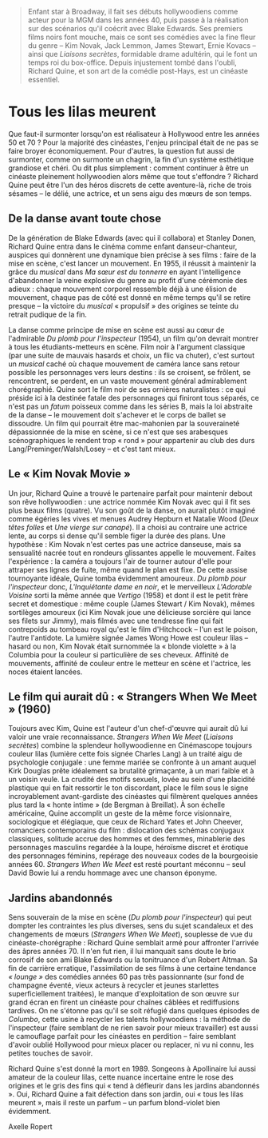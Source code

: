 > Enfant star à Broadway, il fait ses débuts hollywoodiens comme acteur pour la MGM dans les années 40, puis passe à la réalisation sur des scénarios qu'il coécrit avec Blake Edwards. Ses premiers films noirs font mouche, mais ce sont ses comédies avec la fine fleur du genre – Kim Novak, Jack Lemmon, James Stewart, Ernie Kovacs – ainsi que _Liaisons secrètes_, formidable drame adultérin, qui le font un temps roi du box-office. Depuis injustement tombé dans l'oubli, Richard Quine, et son art de la comédie post-Hays, est un cinéaste essentiel.

# Tous les lilas meurent

Que faut-il surmonter lorsqu'on est réalisateur à Hollywood entre les années 50 et 70 ? Pour la majorité des cinéastes, l'enjeu principal était de ne pas se faire broyer économiquement. Pour d'autres, la question fut aussi de surmonter, comme on surmonte un chagrin, la fin d'un système esthétique grandiose et chéri. Ou dit plus simplement : comment continuer à être un cinéaste pleinement hollywoodien alors même que tout s'effondre ? Richard Quine peut être l'un des héros discrets de cette aventure-là, riche de trois sésames – le délié, une actrice, et un sens aigu des mœurs de son temps.

## De la danse avant toute chose

De la génération de Blake Edwards (avec qui il collabora) et Stanley Donen, Richard Quine entra dans le cinéma comme enfant danseur-chanteur, auspices qui donnèrent une dynamique bien précise à ses films : faire de la mise en scène, c'est lancer un mouvement. En 1955, il réussit à maintenir la grâce du _musical_ dans _Ma sœur est du tonnerre_ en ayant l'intelligence d'abandonner la veine explosive du genre au profit d'une cérémonie des adieux : chaque mouvement corporel ressemble déjà à une élision de mouvement, chaque pas de côté est donné en même temps qu'il se retire presque – la victoire du _musical_ « propulsif » des origines se teinte du retrait pudique de la fin.

La danse comme principe de mise en scène est aussi au cœur de l'admirable _Du plomb pour l'inspecteur_ (1954), un film qu'on devrait montrer à tous les étudiants-metteurs en scène. Film noir à l'argument classique (par une suite de mauvais hasards et choix, un flic va chuter), c'est surtout un _musical_ caché où chaque mouvement de caméra lance sans retour possible les personnages vers leurs destins : ils se croisent, se frôlent, se rencontrent, se perdent, en un vaste mouvement général admirablement chorégraphié. Quine sort le film noir de ses ornières naturalistes : ce qui préside ici à la destinée fatale des personnages qui finiront tous séparés, ce n'est pas un _fatum_ poisseux comme dans les séries B, mais la loi abstraite de la danse – le mouvement doit s'achever et le corps de ballet se dissoudre. Un film qui pourrait être mac-mahonien par la souveraineté dépassionnée de la mise en scène, si ce n'est que ses arabesques scénographiques le rendent trop « rond » pour appartenir au club des durs Lang/Preminger/Walsh/Losey – et c'est tant mieux.

## Le « Kim Novak Movie »

Un jour, Richard Quine a trouvé le partenaire parfait pour maintenir debout son rêve hollywoodien : une actrice nommée Kim Novak avec qui il fit ses plus beaux films (quatre). Vu son goût de la danse, on aurait plutôt imaginé comme égéries les vives et menues Audrey Hepburn et Natalie Wood (_Deux têtes folles_ et _Une vierge sur canapé_). Il a choisi au contraire une actrice lente, au corps si dense qu'il semble figer la durée des plans. Une hypothèse : Kim Novak n'est certes pas une actrice danseuse, mais sa sensualité nacrée tout en rondeurs glissantes appelle le mouvement. Faites l'expérience : la caméra a toujours l'air de tourner autour d'elle pour attraper ses lignes de fuite, même quand le plan est fixe. De cette assise tournoyante idéale, Quine tomba évidemment amoureux. _Du plomb pour l'inspecteur_ donc, _L'Inquiétante dame en noir_, et le merveilleux _L'Adorable Voisine_ sorti la même année que _Vertigo_ (1958) et dont il est le petit frère secret et domestique : même couple (James Stewart / Kim Novak), mêmes sortilèges amoureux (ici Kim Novak joue une délicieuse sorcière qui lance ses filets sur Jimmy), mais filmés avec une tendresse fine qui fait contrepoids au tombeau royal qu'est le film d'Hitchcock – l'un est le poison, l'autre l'antidote. La lumière signée James Wong Howe est couleur lilas – hasard ou non, Kim Novak était surnommée la « blonde violette » à la Columbia pour la couleur si particulière de ses cheveux. Affinité de mouvements, affinité de couleur entre le metteur en scène et l'actrice, les noces étaient lancées.

## Le film qui aurait dû : « Strangers When We Meet » (1960)

Toujours avec Kim, Quine est l'auteur d'un chef-d'œuvre qui aurait dû lui valoir une vraie reconnaissance. _Strangers When We Meet_ (_Liaisons secrètes_) combine la splendeur hollywoodienne en Cinémascope toujours couleur lilas (lumière cette fois signée Charles Lang) à un traité aigu de psychologie conjugale : une femme mariée se confronte à un amant auquel Kirk Douglas prête idéalement sa brutalité grimaçante, à un mari faible et à un voisin veule. La crudité des motifs sexuels, lovée au sein d'une placidité plastique qui en fait ressortir le ton discordant, place le film sous le signe incroyablement avant-gardiste des cinéastes qui filmèrent quelques années plus tard la « honte intime » (de Bergman à Breillat). À son échelle américaine, Quine accomplit un geste de la même force visionnaire, sociologique et élégiaque, que ceux de Richard Yates et John Cheever, romanciers contemporains du film : dislocation des schémas conjugaux classiques, solitude accrue des hommes et des femmes, minablerie des personnages masculins regardée à la loupe, héroïsme discret et érotique des personnages féminins, repérage des nouveaux codes de la bourgeoisie années 60. _Strangers When We Meet_ est resté pourtant méconnu – seul David Bowie lui a rendu hommage avec une chanson éponyme.

## Jardins abandonnés

Sens souverain de la mise en scène (_Du plomb pour l'inspecteur_) qui peut dompter les contraintes les plus diverses, sens du sujet scandaleux et des changements de mœurs (_Strangers When We Meet_), souplesse de vue du cinéaste-chorégraphe : Richard Quine semblait armé pour affronter l'arrivée des âpres années 70. Il n'en fut rien, il lui manquait sans doute le brio corrosif de son ami Blake Edwards ou la tonitruance d'un Robert Altman. Sa fin de carrière erratique, l'assimilation de ses films à une certaine tendance _« lounge »_ des comédies années 60 pas très passionnante (sur fond de champagne éventé, vieux acteurs à recycler et jeunes starlettes superficiellement traitées), le manque d'exploitation de son œuvre sur grand écran en firent un cinéaste pour chaînes câblées et rediffusions tardives. On ne s'étonne pas qu'il se soit réfugié dans quelques épisodes de _Columbo_, cette usine à recycler les talents hollywoodiens : la méthode de l'inspecteur (faire semblant de ne rien savoir pour mieux travailler) est aussi le camouflage parfait pour les cinéastes en perdition – faire semblant d'avoir oublié Hollywood pour mieux placer ou replacer, ni vu ni connu, les petites touches de savoir.

Richard Quine s'est donné la mort en 1989. Songeons à Apollinaire lui aussi amateur de la couleur lilas, cette nuance incertaine entre le rose des origines et le gris des fins qui « tend à défleurir dans les jardins abandonnés ». Oui, Richard Quine a fait défection dans son jardin, oui « tous les lilas meurent », mais il reste un parfum – un parfum blond-violet bien évidemment.

<div class="author">Axelle Ropert</div>

